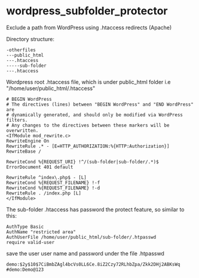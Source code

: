 # wordpress_subfolder_protector

Exclude a path from WordPress using .htaccess redirects (Apache)

Directory structure:

    -otherfiles
    ---public_html
    ---.htaccess
    -----sub-folder
    ---.htaccess

Wordpress root .htaccess file, which is under public_html folder i.e "/home/user/public_html/.htaccess"

    # BEGIN WordPress
    # The directives (lines) between "BEGIN WordPress" and "END WordPress" are
    # dynamically generated, and should only be modified via WordPress filters.
    # Any changes to the directives between these markers will be overwritten.
    <IfModule mod_rewrite.c>
    RewriteEngine On
    RewriteRule .* - [E=HTTP_AUTHORIZATION:%{HTTP:Authorization}]
    RewriteBase /

    RewriteCond %{REQUEST_URI} !^/(sub-folder|sub-folder/.*)$ 
    ErrorDocument 401 default

    RewriteRule ^index\.php$ - [L]
    RewriteCond %{REQUEST_FILENAME} !-f
    RewriteCond %{REQUEST_FILENAME} !-d
    RewriteRule . /index.php [L]
    </IfModule>

The sub-folder .htaccess has password the protect feature, so similar to this:

    AuthType Basic
    AuthName "restricted area"
    AuthUserFile /home/user/public_html/sub-folder/.htpasswd
    require valid-user


save the user user name and password under the file .htpasswd

    demo:$2y$10$7CiBmbZAgl4bcVs0LL6Ce.8iZ2Czy72RLhbZpa/Zkk2DHj2ABKsWq #demo:Demo@123

